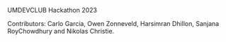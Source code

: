 UMDEVCLUB Hackathon 2023

Contributors: Carlo Garcia, Owen Zonneveld, Harsimran Dhillon, Sanjana RoyChowdhury and Nikolas Christie. 
